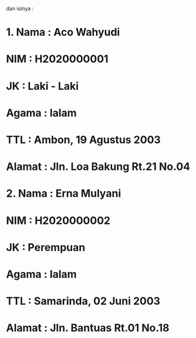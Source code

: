 dan isinya :
# 1. Nama   : Aco Wahyudi
#    NIM    : H2020000001
#    JK     : Laki - Laki
#    Agama  : Ialam
#    TTL    : Ambon, 19 Agustus 2003
#    Alamat : Jln. Loa Bakung Rt.21 No.04

# 2. Nama   : Erna Mulyani
#    NIM    : H2020000002
#    JK     : Perempuan
#    Agama  : Ialam
#    TTL    : Samarinda, 02 Juni 2003
#    Alamat : Jln. Bantuas Rt.01 No.18
